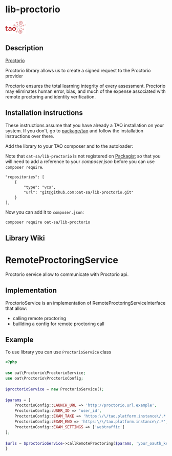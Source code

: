 # lib-proctorio

![TAO Logo](https://github.com/oat-sa/taohub-developer-guide/raw/master/resources/tao-logo.png)

## Description
[Proctorio](https://proctorio.com/)


Proctorio library allows us to create a signed request to the Proctorio provider

Proctorio ensures the total learning integrity of every assessment. 
Proctorio may eliminates human error, bias, and much of the expense associated with remote proctoring and identity verification.

## Installation instructions

These instructions assume that you have already a TAO installation on your system. If you don't, go to
[package/tao](https://github.com/oat-sa/package-tao) and follow the installation instructions over there.

Add the library to your TAO composer and to the autoloader:

Note that `oat-sa/lib-proctorio` is not registered on [Packagist](https://packagist.org/) so that you will need to add
a reference to your _composer.json_ before you can use `composer require`.
```
"repositories": [
    {
        "type": "vcs",
        "url": "git@github.com:oat-sa/lib-proctorio.git"
    }
],
```
Now you can add it to `composer.json`:
```bash
composer require oat-sa/lib-proctorio
```

## Library Wiki

# RemoteProctoringService

Proctorio service allow to communicate with Proctorio api. 

## Implementation
ProctorioService is an implementation of RemoteProctoringServiceInterface that allow:
- calling remote proctoring
- buillding a config for remote proctoring call


## Example
To use library you can use `ProctorioService` class

```php
<?php

use oat\Proctorio\ProctorioService;
use oat\Proctorio\ProctorioConfig;

$proctorioService = new ProctorioService();

$params = [
    ProctorioConfig::LAUNCH_URL => 'http://proctorio.url.example',
    ProctorioConfig::USER_ID => 'user_id',
    ProctorioConfig::EXAM_TAKE => 'https:\/\/tao.platform.instance\/.*',
    ProctorioConfig::EXAM_END => 'https:\/\/tao.platform.instance\/.*',
    ProctorioConfig::EXAM_SETTINGS => ['webtraffic']
];

$urls = $proctorioService->callRemoteProctoring($params, 'your_oauth_key', 'secret');
}

```